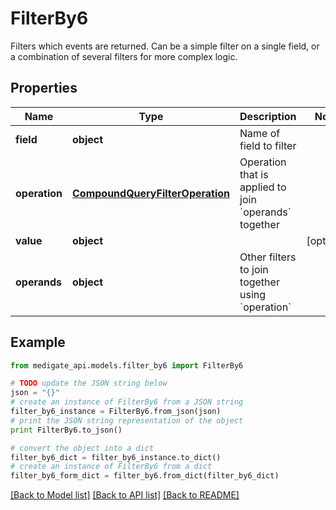 # FilterBy6

Filters which events are returned. Can be a simple filter on a single field, or a combination of several filters for more complex logic.

## Properties
Name | Type | Description | Notes
------------ | ------------- | ------------- | -------------
**field** | **object** | Name of field to filter | 
**operation** | [**CompoundQueryFilterOperation**](CompoundQueryFilterOperation.md) | Operation that is applied to join &#x60;operands&#x60; together | 
**value** | **object** |  | [optional] 
**operands** | **object** | Other filters to join together using &#x60;operation&#x60; | 

## Example

```python
from medigate_api.models.filter_by6 import FilterBy6

# TODO update the JSON string below
json = "{}"
# create an instance of FilterBy6 from a JSON string
filter_by6_instance = FilterBy6.from_json(json)
# print the JSON string representation of the object
print FilterBy6.to_json()

# convert the object into a dict
filter_by6_dict = filter_by6_instance.to_dict()
# create an instance of FilterBy6 from a dict
filter_by6_form_dict = filter_by6.from_dict(filter_by6_dict)
```
[[Back to Model list]](../README.md#documentation-for-models) [[Back to API list]](../README.md#documentation-for-api-endpoints) [[Back to README]](../README.md)


